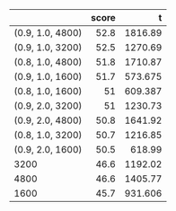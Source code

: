 |                  |   score |        t |
|:-----------------|--------:|---------:|
| (0.9, 1.0, 4800) |    52.8 | 1816.89  |
| (0.9, 1.0, 3200) |    52.5 | 1270.69  |
| (0.8, 1.0, 4800) |    51.8 | 1710.87  |
| (0.9, 1.0, 1600) |    51.7 |  573.675 |
| (0.8, 1.0, 1600) |    51   |  609.387 |
| (0.9, 2.0, 3200) |    51   | 1230.73  |
| (0.9, 2.0, 4800) |    50.8 | 1641.92  |
| (0.8, 1.0, 3200) |    50.7 | 1216.85  |
| (0.9, 2.0, 1600) |    50.5 |  618.99  |
| 3200             |    46.6 | 1192.02  |
| 4800             |    46.6 | 1405.77  |
| 1600             |    45.7 |  931.606 |